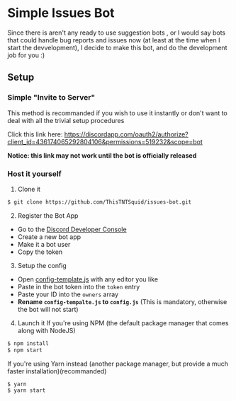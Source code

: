 # Simple Issues Bot

Since there is aren't any ready to use suggestion bots , or I would say bots that could handle bug reports and issues now (at least at the time when I start the devvelopment),
I decide to make this bot, and do the development job for you :)

## Setup

### Simple "Invite to Server"

This method is recommanded if you wish to use it instantly or don't want to deal with all the trivial setup procedures

Click this link here: https://discordapp.com/oauth2/authorize?client_id=436174065292804106&permissions=519232&scope=bot

**Notice: this link may not work until the bot is officially released**

### Host it yourself

1. Clone it
```bash
$ git clone https://github.com/ThisTNTSquid/issues-bot.git
```

2. Register the Bot App
  - Go to the [Discord Developer Console](https://discordapp.com/developers/applications/me)
  - Create a new bot app
  - Make it a bot user
  - Copy the token

3. Setup the config
  - Open [config-template.js](https://github.com/ThisTNTSquid/issues-bot/blob/master/config-template.js) with any editor you like
  - Paste in the bot token into the `token` entry
  - Paste your ID into the `owners` array
  - **Rename `config-tempalte.js` to `config.js`** (This is mandatory, otherwise the bot will not start)

4. Launch it
If you're using NPM (the default package manager that comes along with NodeJS)
```bash
$ npm install
$ npm start
```
If you're using Yarn instead (another package manager, but provide a much faster installation)(recommanded)
```bash
$ yarn
$ yarn start
```